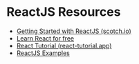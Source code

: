 # ReactJS Resources

- [Getting Started with ReactJS (scotch.io)](https://scotch.io/starters/react/getting-started-with-react-2019-edition)
- [Learn React for free](https://scrimba.com/learn/learnreact)
- [React Tutorial (react-tutorial.app)](https://react-tutorial.app/)
- [ReactJS Examples](https://reactjsexample.com/)

